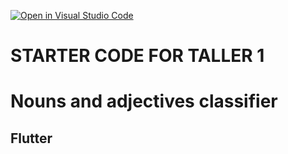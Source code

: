 [![Open in Visual Studio Code](https://classroom.github.com/assets/open-in-vscode-f059dc9a6f8d3a56e377f745f24479a46679e63a5d9fe6f495e02850cd0d8118.svg)](https://classroom.github.com/online_ide?assignment_repo_id=5401993&assignment_repo_type=AssignmentRepo)
# STARTER CODE FOR TALLER 1

# Nouns and adjectives classifier
## Flutter
